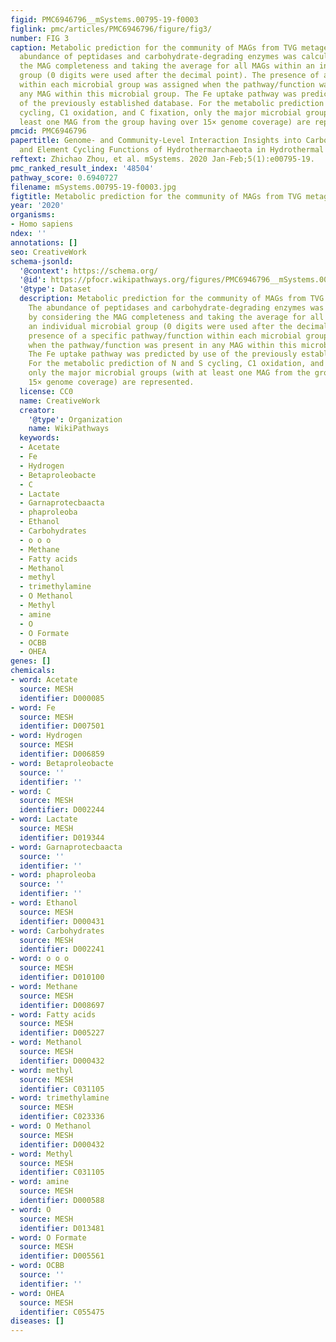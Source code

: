 ```yaml
---
figid: PMC6946796__mSystems.00795-19-f0003
figlink: pmc/articles/PMC6946796/figure/fig3/
number: FIG 3
caption: Metabolic prediction for the community of MAGs from TVG metagenomes. The
  abundance of peptidases and carbohydrate-degrading enzymes was calculated by considering
  the MAG completeness and taking the average for all MAGs within an individual microbial
  group (0 digits were used after the decimal point). The presence of a specific pathway/function
  within each microbial group was assigned when the pathway/function was present in
  any MAG within this microbial group. The Fe uptake pathway was predicted by use
  of the previously established database. For the metabolic prediction of N and S
  cycling, C1 oxidation, and C fixation, only the major microbial groups (with at
  least one MAG from the group having over 15× genome coverage) are represented.
pmcid: PMC6946796
papertitle: Genome- and Community-Level Interaction Insights into Carbon Utilization
  and Element Cycling Functions of Hydrothermarchaeota in Hydrothermal Sediment.
reftext: Zhichao Zhou, et al. mSystems. 2020 Jan-Feb;5(1):e00795-19.
pmc_ranked_result_index: '48504'
pathway_score: 0.6940727
filename: mSystems.00795-19-f0003.jpg
figtitle: Metabolic prediction for the community of MAGs from TVG metagenomes
year: '2020'
organisms:
- Homo sapiens
ndex: ''
annotations: []
seo: CreativeWork
schema-jsonld:
  '@context': https://schema.org/
  '@id': https://pfocr.wikipathways.org/figures/PMC6946796__mSystems.00795-19-f0003.html
  '@type': Dataset
  description: Metabolic prediction for the community of MAGs from TVG metagenomes.
    The abundance of peptidases and carbohydrate-degrading enzymes was calculated
    by considering the MAG completeness and taking the average for all MAGs within
    an individual microbial group (0 digits were used after the decimal point). The
    presence of a specific pathway/function within each microbial group was assigned
    when the pathway/function was present in any MAG within this microbial group.
    The Fe uptake pathway was predicted by use of the previously established database.
    For the metabolic prediction of N and S cycling, C1 oxidation, and C fixation,
    only the major microbial groups (with at least one MAG from the group having over
    15× genome coverage) are represented.
  license: CC0
  name: CreativeWork
  creator:
    '@type': Organization
    name: WikiPathways
  keywords:
  - Acetate
  - Fe
  - Hydrogen
  - Betaproleobacte
  - C
  - Lactate
  - Garnaprotecbaacta
  - phaproleoba
  - Ethanol
  - Carbohydrates
  - o o o
  - Methane
  - Fatty acids
  - Methanol
  - methyl
  - trimethylamine
  - O Methanol
  - Methyl
  - amine
  - O
  - O Formate
  - OCBB
  - OHEA
genes: []
chemicals:
- word: Acetate
  source: MESH
  identifier: D000085
- word: Fe
  source: MESH
  identifier: D007501
- word: Hydrogen
  source: MESH
  identifier: D006859
- word: Betaproleobacte
  source: ''
  identifier: ''
- word: C
  source: MESH
  identifier: D002244
- word: Lactate
  source: MESH
  identifier: D019344
- word: Garnaprotecbaacta
  source: ''
  identifier: ''
- word: phaproleoba
  source: ''
  identifier: ''
- word: Ethanol
  source: MESH
  identifier: D000431
- word: Carbohydrates
  source: MESH
  identifier: D002241
- word: o o o
  source: MESH
  identifier: D010100
- word: Methane
  source: MESH
  identifier: D008697
- word: Fatty acids
  source: MESH
  identifier: D005227
- word: Methanol
  source: MESH
  identifier: D000432
- word: methyl
  source: MESH
  identifier: C031105
- word: trimethylamine
  source: MESH
  identifier: C023336
- word: O Methanol
  source: MESH
  identifier: D000432
- word: Methyl
  source: MESH
  identifier: C031105
- word: amine
  source: MESH
  identifier: D000588
- word: O
  source: MESH
  identifier: D013481
- word: O Formate
  source: MESH
  identifier: D005561
- word: OCBB
  source: ''
  identifier: ''
- word: OHEA
  source: MESH
  identifier: C055475
diseases: []
---
```

